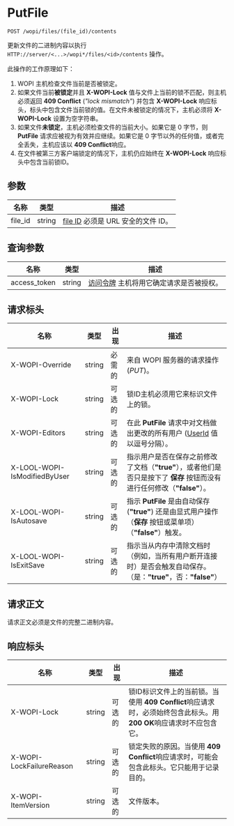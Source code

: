 # PutFile

`POST /wopi/files/(file_id)/contents`

更新文件的二进制内容以执行 `HTTP://server/<...>/wopi*/files/<id>/contents` 操作。

此操作的工作原理如下：

1. WOPI 主机检查文件当前是否被锁定。
2. 如果文件当前**被锁定**并且 **X-WOPI-Lock** 值与文件上当前的锁不匹配，则主机必须返回 **409 Conflict** (*"lock mismatch"*) 并包含 **X-WOPI-Lock** 响应标头，标头中包含文件当前锁的值。在文件未被锁定的情况下，主机必须将 **X-WOPI-Lock** 设置为空字符串。
3. 如果文件**未锁定**，主机必须检查文件的当前大小。如果它是 0 字节，则 **PutFile** 请求应被视为有效并应继续。如果它是 0 字节以外的任何值，或者完全丢失，主机应该以 **409 Conflict**响应。
4. 在文件被第三方客户端锁定的情况下，主机仍应始终在 **X-WOPI-Lock** 响应标头中包含当前锁ID。

## 参数

| 名称     | 类型   | 描述                                                                 |
| -------- | ------ | --------------------------------------------------------------------------- |
| file\_id | string | [file ID](../key-concepts.md#file-id) 必须是 URL 安全的文件 ID。 |

## 查询参数

| 名称          | 类型   | 描述                                                                                                                          |
| ------------- | ------ | ------------------------------------------------------------------------------------------------------------------------------------ |
| access\_token | string | [访问令牌](../key-concepts.md#access-token) 主机将用它确定请求是否被授权。 |

## 请求标头

| 名称                         | 类型   | 出现 | 描述                                                                                                                                                             |
| ---------------------------- | ------ | -------- | ----------------------------------------------------------------------------------------------------------------------------------------------------------------------- |
| X-WOPI-Override              | string | 必需的 | 来自 WOPI 服务器的请求操作 (*PUT*)。                                                                                                                   |
| X-WOPI-Lock                  | string | 可选的 | 锁ID主机必须用它来标识文件上的锁。                                                                                                    |
| X-WOPI-Editors               | string | 可选的 | 在此 **PutFile** 请求中对文档做出更改的所有用户 ([UserId](./checkfileinfo.md#userid) 值以逗号分隔）。              |
| X-LOOL-WOPI-IsModifiedByUser | string | 可选的 | 指示用户是否在保存之前修改了文档（**"true"**），或者他们是否只是按下了 **保存** 按钮而没有进行任何修改（**"false"**）。  |
| X-LOOL-WOPI-IsAutosave       | string | 可选的 | 指示 **PutFile** 是由自动保存 (**"true"**) 还是由显式用户操作（**保存** 按钮或菜单项）（**"false"**）触发。                   |
| X-LOOL-WOPI-IsExitSave       | string | 可选的 | 指示当从内存中清除文档时（例如，当所有用户断开连接时）是否会触发自动保存。（是：**"true"**，否：**"false"**） |

## 请求正文

请求正文必须是文件的完整二进制内容。

## 响应标头

| 名称                     | 类型   | 出现 | 描述                                                                                                                                                                                                               |
| ------------------------ | ------ | -------- | ------------------------------------------------------------------------------------------------------------------------------------------------------------------------------------------------------------------------- |
| X-WOPI-Lock              | string | 可选的 | 锁ID标识文件上的当前锁。当使用 **409 Conflict**响应请求时，必须始终包含此标头。用 **200 OK**响应请求时不应包含它。 |
| X-WOPI-LockFailureReason | string | 可选的 | 锁定失败的原因。当使用 **409 Conflict**响应请求时，可能会包含此标头。它只能用于记录目的。                                                               |
| X-WOPI-ItemVersion       | string | 可选的 | 文件版本。                                                                                                                                                                                                        |
